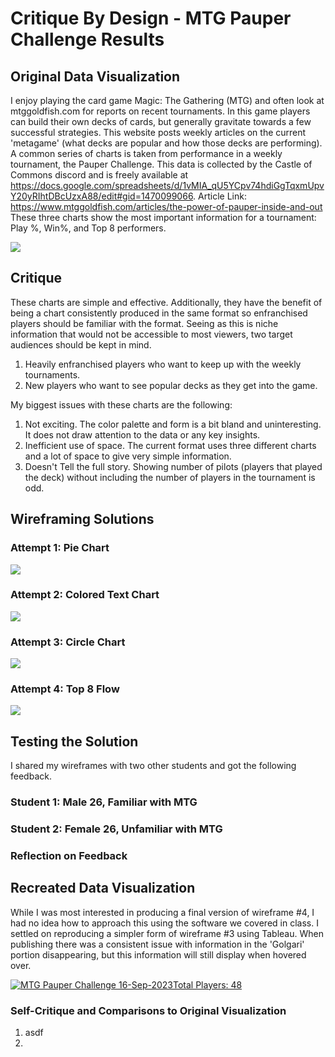 # Critique By Design - MTG Pauper Challenge Results

## Original Data Visualization

I enjoy playing the card game Magic: The Gathering (MTG) and often look at mtggoldfish.com for reports on recent tournaments. In this game players can build their own decks of cards, but generally gravitate towards a few successful strategies. This website posts weekly articles on the current 'metagame' (what decks are popular and how those decks are performing). A common series of charts is taken from performance in a weekly tournament, the Pauper Challenge. This data is collected by the Castle of Commons discord and is freely available at https://docs.google.com/spreadsheets/d/1vMIA_qU5YCpv74hdiGgTqxmUpvY20yRIhtDBcUzxA88/edit#gid=1470099066.
Article Link: https://www.mtggoldfish.com/articles/the-power-of-pauper-inside-and-out
These three charts show the most important information for a tournament: Play %, Win%, and Top 8 performers.

![](meta.png)

## Critique

These charts are simple and effective. Additionally, they have the benefit of being a chart consistently produced in the same format so enfranchised players should be familiar with the format. Seeing as this is niche information that would not be accessible to most viewers, two target audiences should be kept in mind.
1) Heavily enfranchised players who want to keep up with the weekly tournaments.
2) New players who want to see popular decks as they get into the game.

My biggest issues with these charts are the following:
1) Not exciting. The color palette and form is a bit bland and uninteresting. It does not draw attention to the data or any key insights.
2) Inefficient use of space. The current format uses three different charts and a lot of space to give very simple information.
3) Doesn't Tell the full story. Showing number of pilots (players that played the deck) without including the number of players in the tournament is odd.

## Wireframing Solutions

### Attempt 1: Pie Chart

![](IMG_0196.jpg)

### Attempt 2: Colored Text Chart

![](IMG_0197.jpg)

### Attempt 3: Circle Chart

![](IMG_0198.jpg)

### Attempt 4: Top 8 Flow

![](IMG_0199.jpg)

## Testing the Solution

I shared my wireframes with two other students and got the following feedback.

### Student 1: Male 26, Familiar with MTG

### Student 2: Female 26, Unfamiliar with MTG

### Reflection on Feedback

## Recreated Data Visualization

While I was most interested in producing a final version of wireframe #4, I had no idea how to approach this using the software we covered in class. I settled on reproducing a simpler form of wireframe #3 using Tableau. When publishing there was a consistent issue with information in the 'Golgari' portion disappearing, but this information will still display when hovered over.

<div class='tableauPlaceholder' id='viz1695263486603' style='position: relative'><noscript><a href='#'><img alt='MTG Pauper Challenge 16-Sep-2023Total Players: 48 ' src='https:&#47;&#47;public.tableau.com&#47;static&#47;images&#47;MT&#47;MTGPauperChallenge&#47;Sheet1&#47;1_rss.png' style='border: none' /></a></noscript><object class='tableauViz'  style='display:none;'><param name='host_url' value='https%3A%2F%2Fpublic.tableau.com%2F' /> <param name='embed_code_version' value='3' /> <param name='site_root' value='' /><param name='name' value='MTGPauperChallenge&#47;Sheet1' /><param name='tabs' value='no' /><param name='toolbar' value='yes' /><param name='static_image' value='https:&#47;&#47;public.tableau.com&#47;static&#47;images&#47;MT&#47;MTGPauperChallenge&#47;Sheet1&#47;1.png' /> <param name='animate_transition' value='yes' /><param name='display_static_image' value='yes' /><param name='display_spinner' value='yes' /><param name='display_overlay' value='yes' /><param name='display_count' value='yes' /><param name='language' value='en-US' /><param name='filter' value='publish=yes' /></object></div>                
<script type='text/javascript'>                    
var divElement = document.getElementById('viz1695263486603');                    
var vizElement = divElement.getElementsByTagName('object')[0];                    
vizElement.style.width='100%';vizElement.style.height=(divElement.offsetWidth*0.75)+'px';                    
var scriptElement = document.createElement('script');scriptElement.src = 'https://public.tableau.com/javascripts/api/viz_v1.js';                    
vizElement.parentNode.insertBefore(scriptElement, vizElement);                
</script>

### Self-Critique and Comparisons to Original Visualization

1) asdf
2) 
